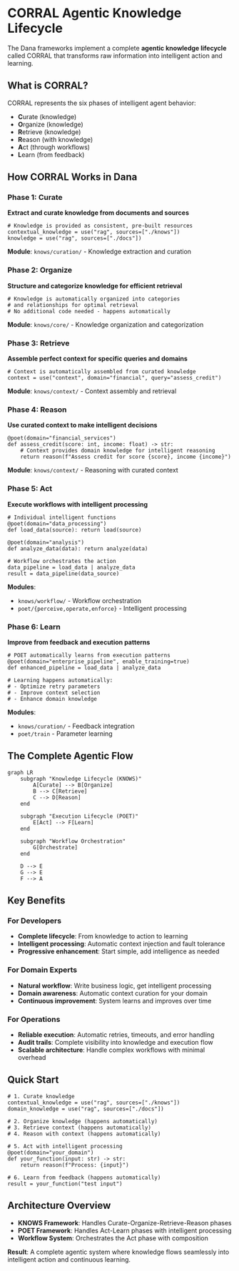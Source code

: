 # CORRAL Agentic Knowledge Lifecycle

The Dana frameworks implement a complete **agentic knowledge lifecycle** called CORRAL that transforms raw information into intelligent action and learning.

## What is CORRAL?

CORRAL represents the six phases of intelligent agent behavior:

- **C**urate (knowledge)
- **O**rganize (knowledge) 
- **R**etrieve (knowledge)
- **R**eason (with knowledge)
- **A**ct (through workflows)
- **L**earn (from feedback)

## How CORRAL Works in Dana

### **Phase 1: Curate**
**Extract and curate knowledge from documents and sources**

```dana
# Knowledge is provided as consistent, pre-built resources
contextual_knowledge = use("rag", sources=["./knows"])
knowledge = use("rag", sources=["./docs"])
```

**Module**: `knows/curation/` - Knowledge extraction and curation

### **Phase 2: Organize** 
**Structure and categorize knowledge for efficient retrieval**

```dana
# Knowledge is automatically organized into categories
# and relationships for optimal retrieval
# No additional code needed - happens automatically
```

**Module**: `knows/core/` - Knowledge organization and categorization

### **Phase 3: Retrieve**
**Assemble perfect context for specific queries and domains**

```dana
# Context is automatically assembled from curated knowledge
context = use("context", domain="financial", query="assess_credit")
```

**Module**: `knows/context/` - Context assembly and retrieval

### **Phase 4: Reason**
**Use curated context to make intelligent decisions**

```dana
@poet(domain="financial_services")
def assess_credit(score: int, income: float) -> str:
    # Context provides domain knowledge for intelligent reasoning
    return reason(f"Assess credit for score {score}, income {income}")
```

**Module**: `knows/context/` - Reasoning with curated context

### **Phase 5: Act**
**Execute workflows with intelligent processing**

```dana
# Individual intelligent functions
@poet(domain="data_processing")
def load_data(source): return load(source)

@poet(domain="analysis")
def analyze_data(data): return analyze(data)

# Workflow orchestrates the action
data_pipeline = load_data | analyze_data
result = data_pipeline(data_source)
```

**Modules**: 
- `knows/workflow/` - Workflow orchestration
- `poet/{perceive,operate,enforce}` - Intelligent processing

### **Phase 6: Learn**
**Improve from feedback and execution patterns**

```dana
# POET automatically learns from execution patterns
@poet(domain="enterprise_pipeline", enable_training=true)
def enhanced_pipeline = load_data | analyze_data

# Learning happens automatically:
# - Optimize retry parameters
# - Improve context selection
# - Enhance domain knowledge
```

**Modules**:
- `knows/curation/` - Feedback integration
- `poet/train` - Parameter learning

## The Complete Agentic Flow

```mermaid
graph LR
    subgraph "Knowledge Lifecycle (KNOWS)"
        A[Curate] --> B[Organize]
        B --> C[Retrieve]
        C --> D[Reason]
    end
    
    subgraph "Execution Lifecycle (POET)"
        E[Act] --> F[Learn]
    end
    
    subgraph "Workflow Orchestration"
        G[Orchestrate]
    end
    
    D --> E
    G --> E
    F --> A
```

## Key Benefits

### **For Developers**
- **Complete lifecycle**: From knowledge to action to learning
- **Intelligent processing**: Automatic context injection and fault tolerance
- **Progressive enhancement**: Start simple, add intelligence as needed

### **For Domain Experts**
- **Natural workflow**: Write business logic, get intelligent processing
- **Domain awareness**: Automatic context curation for your domain
- **Continuous improvement**: System learns and improves over time

### **For Operations**
- **Reliable execution**: Automatic retries, timeouts, and error handling
- **Audit trails**: Complete visibility into knowledge and execution flow
- **Scalable architecture**: Handle complex workflows with minimal overhead

## Quick Start

```dana
# 1. Curate knowledge
contextual_knowledge = use("rag", sources=["./knows"])
domain_knowledge = use("rag", sources=["./docs"])

# 2. Organize knowledge (happens automatically)
# 3. Retrieve context (happens automatically)
# 4. Reason with context (happens automatically)

# 5. Act with intelligent processing
@poet(domain="your_domain")
def your_function(input: str) -> str:
    return reason(f"Process: {input}")

# 6. Learn from feedback (happens automatically)
result = your_function("test input")
```

## Architecture Overview

- **KNOWS Framework**: Handles Curate-Organize-Retrieve-Reason phases
- **POET Framework**: Handles Act-Learn phases with intelligent processing
- **Workflow System**: Orchestrates the Act phase with composition

**Result**: A complete agentic system where knowledge flows seamlessly into intelligent action and continuous learning.